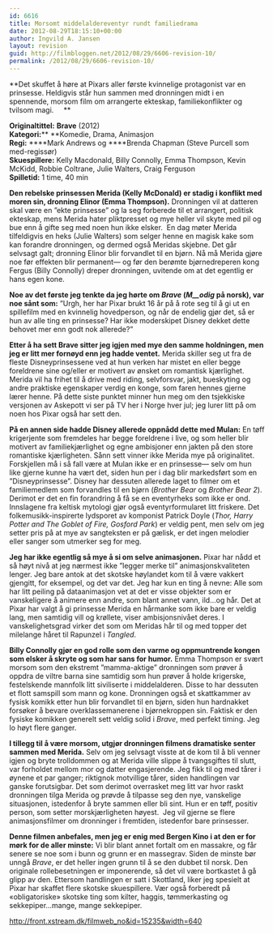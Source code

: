 ```yaml
---
id: 6616
title: Morsomt middelaldereventyr rundt familiedrama
date: 2012-08-29T18:15:10+00:00
author: Ingvild A. Jansen
layout: revision
guid: http://filmbloggen.net/2012/08/29/6606-revision-10/
permalink: /2012/08/29/6606-revision-10/
---
```

**Det skuffet å høre at Pixars aller første kvinnelige protagonist var en prinsesse. Heldigvis står hun sammen med dronningen midt i en spennende, morsom film om arrangerte ekteskap, familiekonflikter og tvilsom magi.     **

**Originaltittel:** **Brave** (2012)  
**Kategori:**** **Komedie, Drama, Animasjon  
**Regi:** ****Mark Andrews og ****Brenda Chapman (Steve Purcell som med-regissør)  
**Skuespillere:** Kelly Macdonald, Billy Connolly, Emma Thompson, Kevin McKidd, Robbie Coltrane, Julie Walters, Craig Ferguson  
**Spilletid:** 1 time, 40 min

**Den rebelske prinsessen Merida (Kelly McDonald) er stadig i konflikt med moren sin, dronning Elinor (Emma Thompson).** Dronningen vil at datteren skal være en ”ekte prinsesse” og la seg forberede til et arrangert, politisk ekteskap, mens Merida hater pliktpresset og mye heller vil skyte med pil og bue enn å gifte seg med noen hun ikke elsker.  En dag møter Merida tilfeldigvis en heks (Julie Walters) som selger henne en magisk kake som kan forandre dronningen, og dermed også Meridas skjebne. Det går selvsagt galt; dronning Elinor blir forvandlet til en bjørn. Nå må Merida gjøre noe før effekten blir permanent— og før den berømte bjørnedreperen kong Fergus (Billy Connolly) dreper dronningen, uvitende om at det egentlig er hans egen kone.

**Noe av det første jeg tenkte da jeg hørte om _Brave_ (_M__odig_ på norsk), var noe sånt som:** ”Urgh, her har Pixar brukt 16 år på å rote seg til å gi ut en spillefilm med en kvinnelig hovedperson, og når de endelig gjør det, så er hun av alle ting en prinsesse? Har ikke moderskipet Disney dekket dette behovet mer enn godt nok allerede?”

**Etter å ha sett Brave sitter jeg igjen med mye den samme holdningen, men jeg er litt mer fornøyd enn jeg hadde ventet.** Merida skiller seg ut fra de fleste Disneyprinsessene ved at hun verken har mistet en eller begge foreldrene sine og/eller er motivert av ønsket om romantisk kjærlighet. Merida vil ha frihet til å drive med riding, selvforsvar, jakt, bueskyting og andre praktiske egenskaper verdig en konge, som faren hennes gjerne lærer henne. På dette siste punktet minner hun meg om den tsjekkiske versjonen av Askepott vi ser på TV her i Norge hver jul; jeg lurer litt på om noen hos Pixar også har sett den.

**På en annen side hadde Disney allerede oppnådd dette med Mulan:** En tøff krigerjente som fremdeles har begge foreldrene i live, og som heller blir motivert av familiekjærlighet og egne ambisjoner enn jakten på den store romantiske kjærligheten. Sånn sett vinner ikke Merida mye på originalitet. Forskjellen må i så fall være at Mulan ikke er en prinsesse— selv om hun like gjerne kunne ha vært det, siden hun per i dag blir markedsført som en ”Disneyprinsesse”. Disney har dessuten allerede laget to filmer om et familiemedlem som forvandles til en bjørn (_Brother Bear_ og _Brother Bear 2_). Derimot er det en fin forandring å få se en eventyrheks som ikke er ond. Innslagene fra keltisk mytologi gjør også eventyrformularet litt friskere. Det folkemusikk-inspirerte lydsporet av komponist Patrick Doyle (_Thor, Harry Potter and The Goblet of Fire, Gosford Park_) er veldig pent, men selv om jeg setter pris på at mye av sangteksten er på gælisk, er det ingen melodier eller sanger som utmerker seg for meg.

**Jeg har ikke egentlig så mye å si om selve animasjonen.** Pixar har nådd et så høyt nivå at jeg nærmest ikke ”legger merke til” animasjonskvaliteten lenger. Jeg bare antok at det skotske høylandet kom til å være vakkert gjengitt, for eksempel, og det var det. Jeg har kun en ting å nevne: Alle som har litt peiling på dataanimasjon vet at det er visse objekter som er vanskeligere å animere enn andre, som blant annet vann, ild…og hår. Det at Pixar har valgt å gi prinsesse Merida en hårmanke som ikke bare er veldig lang, men samtidig vill og krøllete, viser ambisjonsnivået deres. I vanskelighetsgrad virker det som om Meridas hår til og med topper det milelange håret til Rapunzel i _Tangled_.

**Billy Connolly gjør en god rolle som den varme og oppmuntrende kongen som elsker å skryte og som har sans for humor.** Emma Thompson er svært morsom som den ekstremt ”mamma-aktige” dronningen som prøver å oppdra de viltre barna sine samtidig som hun prøver å holde krigerske, festelskende mannfolk litt siviliserte i middelalderen. Disse to har dessuten et flott samspill som mann og kone. Dronningen også et skattkammer av fysisk komikk etter hun blir forvandlet til en bjørn, siden hun hardnakket forsøker å bevare overklassemanerene i bjørnekroppen sin. Faktisk er den fysiske komikken generelt sett veldig solid i _Brave_, med perfekt timing. Jeg lo høyt flere ganger.

**I tillegg til å være morsom, utgjør dronningen filmens dramatiske senter sammen med Merida.** Selv om jeg selvsagt visste at de kom til å bli venner igjen og bryte trolldommen og at Merida ville slippe å tvangsgiftes til slutt, var forholdet mellom mor og datter engasjerende. Jeg fikk til og med tårer i øynene et par ganger; riktignok motvillige tårer, siden handlingen var ganske forutsigbar. Det som derimot overrasket meg litt var hvor raskt dronningen tilga Merida og prøvde å tilpasse seg den nye, vanskelige situasjonen, istedenfor å bryte sammen eller bli sint. Hun er en tøff, positiv person, som setter morskjærligheten høyest.  Jeg vil gjerne se flere animasjonsfilmer om dronninger i fremtiden, istedenfor bare prinsesser.

**Denne filmen anbefales, men jeg er enig med Bergen Kino i at den er for mørk for de aller minste:** Vi blir blant annet fortalt om en massakre, og får senere se noe som i bunn og grunn er en massegrav. Siden de minste bør unngå _Brave_, er det heller ingen grunn til å se den dubbet til norsk. Den originale rollebesetningen er imponerende, så det vil være bortkastet å gå glipp av den. Ettersom handlingen er satt i Skottland, liker jeg spesielt at Pixar har skaffet flere skotske skuespillere. Vær også forberedt på &laquo;obligatoriske&raquo; skotske ting som kilter, haggis, tømmerkasting og sekkepiper&#8230;mange, mange sekkepiper.

http://front.xstream.dk/filmweb_no&id=15235&width=640